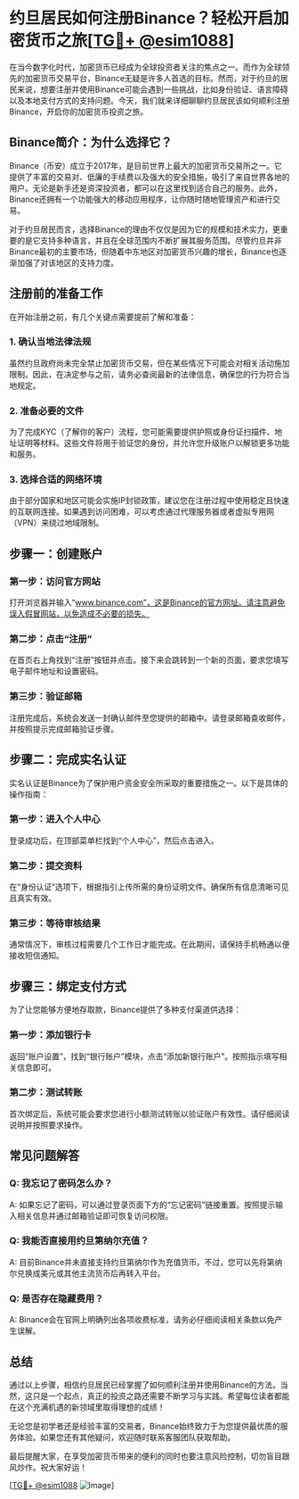 # 约旦居民如何注册Binance？轻松开启加密货币之旅[[TG💪+ @esim1088](https://t.me/s/esim1088)]

在当今数字化时代，加密货币已经成为全球投资者关注的焦点之一。而作为全球领先的加密货币交易平台，Binance无疑是许多人首选的目标。然而，对于约旦的居民来说，想要注册并使用Binance可能会遇到一些挑战，比如身份验证、语言障碍以及本地支付方式的支持问题。今天，我们就来详细聊聊约旦居民该如何顺利注册Binance，开启你的加密货币投资之旅。

## Binance简介：为什么选择它？

Binance（币安）成立于2017年，是目前世界上最大的加密货币交易所之一。它提供了丰富的交易对、低廉的手续费以及强大的安全措施，吸引了来自世界各地的用户。无论是新手还是资深投资者，都可以在这里找到适合自己的服务。此外，Binance还拥有一个功能强大的移动应用程序，让你随时随地管理资产和进行交易。

对于约旦居民而言，选择Binance的理由不仅仅是因为它的规模和技术实力，更重要的是它支持多种语言，并且在全球范围内不断扩展其服务范围。尽管约旦并非Binance最初的主要市场，但随着中东地区对加密货币兴趣的增长，Binance也逐渐加强了对该地区的支持力度。

## 注册前的准备工作

在开始注册之前，有几个关键点需要提前了解和准备：

### 1. 确认当地法律法规
虽然约旦政府尚未完全禁止加密货币交易，但在某些情况下可能会对相关活动施加限制。因此，在决定参与之前，请务必查阅最新的法律信息，确保您的行为符合当地规定。

### 2. 准备必要的文件
为了完成KYC（了解你的客户）流程，您可能需要提供护照或身份证扫描件、地址证明等材料。这些文件将用于验证您的身份，并允许您升级账户以解锁更多功能和服务。

### 3. 选择合适的网络环境
由于部分国家和地区可能会实施IP封锁政策，建议您在注册过程中使用稳定且快速的互联网连接。如果遇到访问困难，可以考虑通过代理服务器或者虚拟专用网（VPN）来绕过地域限制。

## 步骤一：创建账户

### 第一步：访问官方网站
打开浏览器并输入“www.binance.com”，这是Binance的官方网址。请注意避免误入假冒网站，以免造成不必要的损失。

### 第二步：点击“注册”
在首页右上角找到“注册”按钮并点击。接下来会跳转到一个新的页面，要求您填写电子邮件地址和设置密码。

### 第三步：验证邮箱
注册完成后，系统会发送一封确认邮件至您提供的邮箱中。请登录邮箱查收邮件，并按照提示完成邮箱验证步骤。

## 步骤二：完成实名认证

实名认证是Binance为了保护用户资金安全所采取的重要措施之一。以下是具体的操作指南：

### 第一步：进入个人中心
登录成功后，在顶部菜单栏找到“个人中心”，然后点击进入。

### 第二步：提交资料
在“身份认证”选项下，根据指引上传所需的身份证明文件。确保所有信息清晰可见且真实有效。

### 第三步：等待审核结果
通常情况下，审核过程需要几个工作日才能完成。在此期间，请保持手机畅通以便接收短信通知。

## 步骤三：绑定支付方式

为了让您能够方便地存取款，Binance提供了多种支付渠道供选择：

### 第一步：添加银行卡
返回“账户设置”，找到“银行账户”模块，点击“添加新银行账户”。按照指示填写相关信息即可。

### 第二步：测试转账
首次绑定后，系统可能会要求您进行小额测试转账以验证账户有效性。请仔细阅读说明并按照要求操作。

## 常见问题解答

### Q: 我忘记了密码怎么办？
A: 如果忘记了密码，可以通过登录页面下方的“忘记密码”链接重置。按照提示输入相关信息并通过邮箱验证即可恢复访问权限。

### Q: 我能否直接用约旦第纳尔充值？
A: 目前Binance并未直接支持约旦第纳尔作为充值货币。不过，您可以先将第纳尔兑换成美元或其他主流货币后再转入平台。

### Q: 是否存在隐藏费用？
A: Binance会在官网上明确列出各项收费标准，请务必仔细阅读相关条款以免产生误解。

## 总结

通过以上步骤，相信约旦居民已经掌握了如何顺利注册并使用Binance的方法。当然，这只是一个起点，真正的投资之路还需要不断学习与实践。希望每位读者都能在这个充满机遇的新领域里取得理想的成绩！

无论您是初学者还是经验丰富的交易者，Binance始终致力于为您提供最优质的服务体验。如果您还有其他疑问，欢迎随时联系客服团队获取帮助。

最后提醒大家，在享受加密货币带来的便利的同时也要注意风险控制，切勿盲目跟风炒作。祝大家好运！

[[TG💪+ @esim1088](https://t.me/s/esim1088) ![Image](https://i.postimg.cc/4NQfJmqS/Snipaste-2025-05-13-00-14-12.png)]
